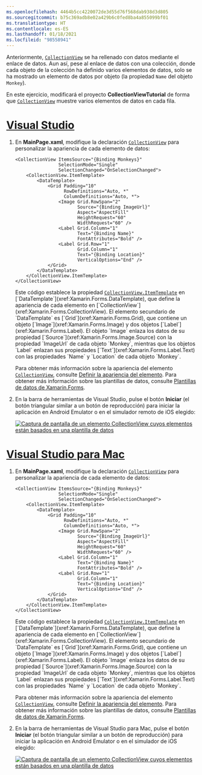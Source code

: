 ```yaml
---
ms.openlocfilehash: 4464b5cc4220072de3d55d76f568dab938d3d805
ms.sourcegitcommit: b75c369adb8e02a429b6c0fed8ba4a855099bf01
ms.translationtype: HT
ms.contentlocale: es-ES
ms.lasthandoff: 01/18/2021
ms.locfileid: "98558941"
---
```

Anteriormente, [`CollectionView`](xref:Xamarin.Forms.CollectionView) se ha rellenado con datos mediante el enlace de datos. Aun así, pese al enlace de datos con una colección, donde cada objeto de la colección ha definido varios elementos de datos, solo se ha mostrado un elemento de datos por objeto (la propiedad `Name` del objeto `Monkey`).

En este ejercicio, modificará el proyecto **CollectionViewTutorial** de forma que [`CollectionView`](xref:Xamarin.Forms.CollectionView) muestre varios elementos de datos en cada fila.

# <a name="visual-studio"></a>[Visual Studio](#tab/vswin)

1. En **MainPage.xaml**, modifique la declaración [`CollectionView`](xref:Xamarin.Forms.CollectionView) para personalizar la apariencia de cada elemento de datos:

    ```xaml
    <CollectionView ItemsSource="{Binding Monkeys}"
                    SelectionMode="Single"
                    SelectionChanged="OnSelectionChanged">
        <CollectionView.ItemTemplate>
            <DataTemplate>
                <Grid Padding="10"
                      RowDefinitions="Auto, *"
                      ColumnDefinitions="Auto, *">
                    <Image Grid.RowSpan="2"
                           Source="{Binding ImageUrl}"
                           Aspect="AspectFill"
                           HeightRequest="60"
                           WidthRequest="60" />
                    <Label Grid.Column="1"
                           Text="{Binding Name}"
                           FontAttributes="Bold" />
                    <Label Grid.Row="1"
                           Grid.Column="1"
                           Text="{Binding Location}"
                           VerticalOptions="End" />
                </Grid>
            </DataTemplate>
        </CollectionView.ItemTemplate>
    </CollectionView>
    ```

    Este código establece la propiedad [`CollectionView.ItemTemplate`](xref:Xamarin.Forms.ItemsView`1.ItemTemplate) en [`DataTemplate`](xref:Xamarin.Forms.DataTemplate), que define la apariencia de cada elemento en [`CollectionView`](xref:Xamarin.Forms.CollectionView). El elemento secundario de `DataTemplate` es [`Grid`](xref:Xamarin.Forms.Grid), que contiene un objeto [`Image`](xref:Xamarin.Forms.Image) y dos objetos [`Label`](xref:Xamarin.Forms.Label). El objeto `Image` enlaza los datos de su propiedad [`Source`](xref:Xamarin.Forms.Image.Source) con la propiedad `ImageUrl` de cada objeto `Monkey`, mientras que los objetos `Label` enlazan sus propiedades [`Text`](xref:Xamarin.Forms.Label.Text) con las propiedades `Name` y `Location` de cada objeto `Monkey`.

    Para obtener más información sobre la apariencia del elemento [`CollectionView`](xref:Xamarin.Forms.CollectionView), consulte [Definir la apariencia del elemento](~/xamarin-forms/user-interface/collectionview/populate-data.md#define-item-appearance). Para obtener más información sobre las plantillas de datos, consulte [Plantillas de datos de Xamarin.Forms](~/xamarin-forms/app-fundamentals/templates/data-templates/index.md).

1. En la barra de herramientas de Visual Studio, pulse el botón **Iniciar** (el botón triangular similar a un botón de reproducción) para iniciar la aplicación en Android Emulator o en el simulador remoto de iOS elegido:

    [![Captura de pantalla de un elemento CollectionView cuyos elementos están basados en una plantilla de datos](../images/customize-item-appearance.png "CollectionView que muestra datos basados en plantilla")](../images/customize-item-appearance-large.png#lightbox "CollectionView que muestra datos basados en plantilla")

# <a name="visual-studio-for-mac"></a>[Visual Studio para Mac](#tab/vsmac)

1. En **MainPage.xaml**, modifique la declaración [`CollectionView`](xref:Xamarin.Forms.CollectionView) para personalizar la apariencia de cada elemento de datos:

    ```xaml
    <CollectionView ItemsSource="{Binding Monkeys}"
                    SelectionMode="Single"
                    SelectionChanged="OnSelectionChanged">
        <CollectionView.ItemTemplate>
            <DataTemplate>
                <Grid Padding="10"
                      RowDefinitions="Auto, *"
                      ColumnDefinitions="Auto, *">
                    <Image Grid.RowSpan="2"
                           Source="{Binding ImageUrl}"
                           Aspect="AspectFill"
                           HeightRequest="60"
                           WidthRequest="60" />
                    <Label Grid.Column="1"
                           Text="{Binding Name}"
                           FontAttributes="Bold" />
                    <Label Grid.Row="1"
                           Grid.Column="1"
                           Text="{Binding Location}"
                           VerticalOptions="End" />
                </Grid>
            </DataTemplate>
        </CollectionView.ItemTemplate>
    </CollectionView>
    ```

    Este código establece la propiedad [`CollectionView.ItemTemplate`](xref:Xamarin.Forms.ItemsView`1.ItemTemplate) en [`DataTemplate`](xref:Xamarin.Forms.DataTemplate), que define la apariencia de cada elemento en [`CollectionView`](xref:Xamarin.Forms.CollectionView). El elemento secundario de `DataTemplate` es [`Grid`](xref:Xamarin.Forms.Grid), que contiene un objeto [`Image`](xref:Xamarin.Forms.Image) y dos objetos [`Label`](xref:Xamarin.Forms.Label). El objeto `Image` enlaza los datos de su propiedad [`Source`](xref:Xamarin.Forms.Image.Source) con la propiedad `ImageUrl` de cada objeto `Monkey`, mientras que los objetos `Label` enlazan sus propiedades [`Text`](xref:Xamarin.Forms.Label.Text) con las propiedades `Name` y `Location` de cada objeto `Monkey`.

    Para obtener más información sobre la apariencia del elemento [`CollectionView`](xref:Xamarin.Forms.CollectionView), consulte [Definir la apariencia del elemento](~/xamarin-forms/user-interface/collectionview/populate-data.md#define-item-appearance). Para obtener más información sobre las plantillas de datos, consulte [Plantillas de datos de Xamarin.Forms](~/xamarin-forms/app-fundamentals/templates/data-templates/index.md).

1. En la barra de herramientas de Visual Studio para Mac, pulse el botón **Iniciar** (el botón triangular similar a un botón de reproducción) para iniciar la aplicación en Android Emulator o en el simulador de iOS elegido:

    [![Captura de pantalla de un elemento CollectionView cuyos elementos están basados en una plantilla de datos](../images/customize-item-appearance.png "CollectionView que muestra datos basados en plantilla")](../images/customize-item-appearance-large.png#lightbox "CollectionView que muestra datos basados en plantilla")
